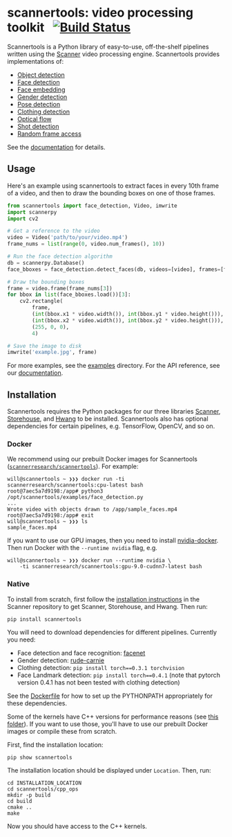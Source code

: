 # scannertools: video processing toolkit &nbsp; [![Build Status](https://travis-ci.org/scanner-research/scannertools.svg?branch=master)](https://travis-ci.org/scanner-research/scannertools)

Scannertools is a Python library of easy-to-use, off-the-shelf pipelines written using the [Scanner](https://github.com/scanner-research/scanner/) video processing engine. Scannertools provides implementations of:

* [Object detection](https://github.com/scanner-research/scannertools/blob/master/examples/object_detection.py)
* [Face detection](https://github.com/scanner-research/scannertools/blob/master/examples/face_detection.py)
* [Face embedding](https://github.com/scanner-research/scannertools/blob/master/examples/face_embedding.py)
* [Gender detection](https://github.com/scanner-research/scannertools/blob/master/examples/gender_detection.py)
* [Pose detection](https://github.com/scanner-research/scannertools/blob/master/examples/pose_detection.py)
* [Clothing detection](https://github.com/scanner-research/scannertools/blob/master/examples/clothing_detection.py)
* [Optical flow](https://github.com/scanner-research/scannertools/blob/master/examples/optical_flow.py)
* [Shot detection](https://github.com/scanner-research/scannertools/blob/master/examples/shot_detection.py)
* [Random frame access](https://github.com/scanner-research/scannertools/blob/master/examples/frame_montage.py)

See the [documentation](https://scanner-research.github.io/scannertools/) for details.

## Usage

Here's an example using scannertools to extract faces in every 10th frame of a video, and then to draw the bounding boxes on one of those frames.

```python
from scannertools import face_detection, Video, imwrite
import scannerpy
import cv2

# Get a reference to the video
video = Video('path/to/your/video.mp4')
frame_nums = list(range(0, video.num_frames(), 10))

# Run the face detection algorithm
db = scannerpy.Database()
face_bboxes = face_detection.detect_faces(db, videos=[video], frames=[frame_nums])

# Draw the bounding boxes
frame = video.frame(frame_nums[3])
for bbox in list(face_bboxes.load())[3]:
    cv2.rectangle(
        frame,
        (int(bbox.x1 * video.width()), int(bbox.y1 * video.height())),
        (int(bbox.x2 * video.width()), int(bbox.y2 * video.height())),
        (255, 0, 0),
        4)

# Save the image to disk
imwrite('example.jpg', frame)
```

For more examples, see the [examples](https://github.com/scanner-research/scannertools/tree/master/examples) directory. For the API reference, see our [documentation](https://scanner-research.github.io/scannertools/).

## Installation

Scannertools requires the Python packages for our three libraries [Scanner](https://github.com/scanner-research/scanner/), [Storehouse](https://github.com/scanner-research/storehouse/), and [Hwang](https://github.com/scanner-research/hwang) to be installed. Scannertools also has optional dependencies for certain pipelines, e.g. TensorFlow, OpenCV, and so on.

### Docker

We recommend using our prebuilt Docker images for Scannertools ([`scannerresearch/scannertools`](https://hub.docker.com/r/scannerresearch/scanner/)). For example:

```
will@scannertools ~ ❯❯❯ docker run -ti scannerresearch/scannertools:cpu-latest bash
root@7aec5a7d9198:/app# python3 /opt/scannertools/examples/face_detection.py
...
Wrote video with objects drawn to /app/sample_faces.mp4
root@7aec5a7d9198:/app# exit
will@scannertools ~ ❯❯❯ ls
sample_faces.mp4
```

If you want to use our GPU images, then you need to install [nvidia-docker](https://github.com/NVIDIA/nvidia-docker#quickstart). Then run Docker with the `--runtime nvidia` flag, e.g.

```
will@scannertools ~ ❯❯❯ docker run --runtime nvidia \
    -ti scannerresearch/scannertools:gpu-9.0-cudnn7-latest bash
```

### Native

To install from scratch, first follow the [installation instructions](https://github.com/scanner-research/scanner/blob/master/INSTALL.md) in the Scanner repository to get Scanner, Storehouse, and Hwang. Then run:

```
pip install scannertools
```

You will need to download dependencies for different pipelines. Currently you need:
* Face detection and face recognition: [facenet](https://github.com/davidsandberg/facenet)
* Gender detection: [rude-carnie](https://github.com/dpressel/rude-carnie)
* Clothing detection: `pip install torch==0.3.1 torchvision`
* Face Landmark detection: `pip install torch==0.4.1` (note that pytorch version 0.4.1 has not been tested with clothing detection)

See the [Dockerfile](https://github.com/scanner-research/scannertools/blob/master/Dockerfile) for how to set up the PYTHONPATH appropriately for these dependencies.

Some of the kernels have C++ versions for performance reasons (see [this folder](https://github.com/scanner-research/scannertools/tree/master/scannertools/cpp_ops)). If you want to use those, you'll have to use our prebuilt Docker images or compile these from scratch.

First, find the installation location:

```
pip show scannertools
```

The installation location should be displayed under `Location`. Then, run:

```
cd INSTALLATION_LOCATION
cd scannertools/cpp_ops
mkdir -p build
cd build
cmake ..
make
```

Now you should have access to the C++ kernels.
